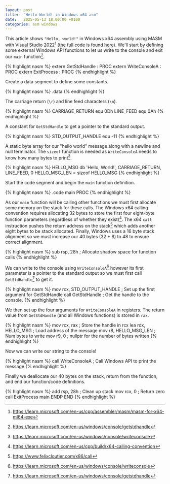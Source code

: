 ```yaml
---
layout: post
title:  "Hello World! in Windows x64 asm"
date:   2025-05-13 18:00:00 +0100
categories: asm windows
---
```


This article shows `"Hello, world!"` in Windows x64 assembly using MASM with Visual Studio 2022[^1] (the full code is found [here](https://github.com/nukethebees/github_io/tree/main/hello_world_win_asm)).
We'll start by defining some external Windows API functions to let us write to the console and exit our `main` function[^2].

{% highlight nasm %}
extern GetStdHandle : PROC
extern WriteConsoleA : PROC
extern ExitProcess : PROC
{% endhighlight %}

Create a data segment to define some constants.

{% highlight nasm %}
.data
{% endhighlight %}

The carriage return (`\r`) and line feed characters (`\n`).

{% highlight nasm %}
CARRIAGE_RETURN equ 0Dh
LINE_FEED equ 0Ah
{% endhighlight %}

A constant for `GetStdHandle` to get a pointer to the standard output.

{% highlight nasm %}
STD_OUTPUT_HANDLE equ -11
{% endhighlight %}

A static byte array for our "hello world" message along with a newline and null terminator.
The `sizeof` function is needed as `WriteConsoleA` needs to know how many bytes to print[^3].

{% highlight nasm %}
HELLO_MSG db 'Hello, World!', CARRIAGE_RETURN, LINE_FEED, 0
HELLO_MSG_LEN = sizeof HELLO_MSG
{% endhighlight %}

Start the code segment and begin the `main` function definition.

{% highlight nasm %}
.code
main PROC
{% endhighlight %}

As our `main` function will be calling other functions we must first allocate some memory on the stack for these calls.
The Windows x64 calling convention requires allocating 32 bytes to store the first four eight-byte function parameters (regardless of whether they exist)[^4].
The x64 `call` instruction pushes the return address on the stack[^5] which adds another eight bytes to be stack allocated.
Finally, Windows uses a 16 byte stack alignment so we must increase our 40 bytes (32 + 8) to 48 to ensure correct alignment.

{% highlight nasm %}
sub rsp, 28h                  ; Allocate shadow space for function calls
{% endhighlight %}

We can write to the console using `WriteConsoleA`[^3] however its first parameter is a pointer to the standard output so we must first call `GetStdHandle`[^2] to get it.

{% highlight nasm %}
mov rcx, STD_OUTPUT_HANDLE    ; Set up the first argument for GetStdHandle
call GetStdHandle             ; Get the handle to the console.
{% endhighlight %}

We then set up the four arguments for `WriteConsoleA` in registers.
The return value from `GetStdHandle` (and all Windows functions) is stored in `rax`.

{% highlight nasm %}
mov rcx, rax                  ; Store the handle in rcx
lea rdx, HELLO_MSG            ; Load address of the message
mov r8, HELLO_MSG_LEN         ; Num bytes to write
mov r9, 0                     ; nullptr for the number of bytes written
{% endhighlight %}

Now we can write our string to the console!

{% highlight nasm %}
call WriteConsoleA            ; Call Windows API to print the message
{% endhighlight %}

Finally we deallocate our 40 bytes on the stack, return from the function, and end our function/code definitions.

{% highlight nasm %}
    add rsp, 28h                  ; Clean up stack
    mov rcx, 0                    ; Return zero
    call ExitProcess
main ENDP
END
{% endhighlight %}

[^1]: <https://learn.microsoft.com/en-us/cpp/assembler/masm/masm-for-x64-ml64-exe>
[^2]: <https://learn.microsoft.com/en-us/windows/console/getstdhandle>
[^3]: <https://learn.microsoft.com/en-us/windows/console/writeconsole>
[^4]: <https://learn.microsoft.com/en-us/cpp/build/x64-calling-convention>
[^5]: <https://www.felixcloutier.com/x86/call>